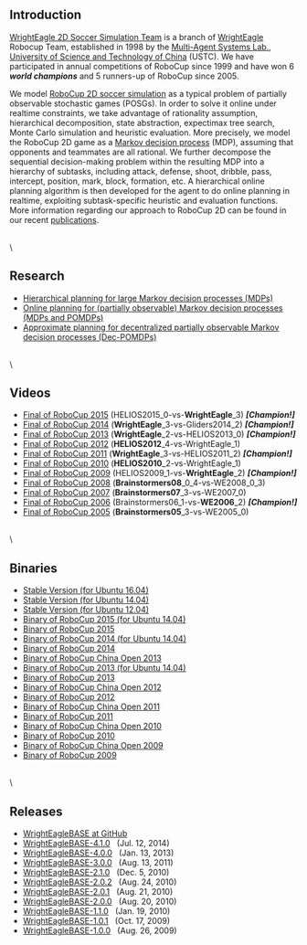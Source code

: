 Introduction
------------

[WrightEagle 2D Soccer Simulation Team](http://www.wrighteagle.org/2d/)
is a branch of [WrightEagle](http://www.wrighteagle.org/) Robocup Team,
established in 1998 by the [Multi-Agent Systems
Lab.](http://wrighteagle.org), [University of Science and Technology of
China](http://www.ustc.edu.cn) (USTC). We have participated in annual
competitions of RoboCup since 1999 and have won 6 ***world champions***
and 5 runners-up of RoboCup since 2005.

We model [RoboCup 2D soccer
simulation](https://en.wikipedia.org/wiki/RoboCup_2D_Soccer_Simulation_League)
as a typical problem of partially observable stochastic games (POSGs).
In order to solve it online under realtime constraints, we take
advantage of rationality assumption, hierarchical decomposition, state
abstraction, expectimax tree search, Monte Carlo simulation
and heuristic evaluation. More
precisely, we model the RoboCup 2D game as a [Markov decision
process](https://en.wikipedia.org/wiki/Markov_decision_process) (MDP),
assuming that opponents and teammates are all rational. We
further decompose the sequential decision-making problem within the
resulting MDP into a hierarchy of subtasks, including attack, defense, 
shoot, dribble, pass, intercept, position, mark, block, formation, etc. 
A hierarchical online
planning algorithm is then developed for the agent to do online planning
in realtime, exploiting subtask-specific heuristic and evaluation
functions. More information regarding our approach to RoboCup 2D can be
found in our recent
[publications](http://wrighteagle2d.github.io/publications.html).

\
\


Research
--------

-   [Hierarchical planning for large Markov decision processes (MDPs)](http://www.wrighteagle.org/en/research/decisionmaking.php)
-   [Online planning for (partially observable) Markov decision processes (MDPs and POMDPs)](http://www.wrighteagle.org/en/research/planning.php)
-   [Approximate planning for decentralized partially observable Markov decision processes (Dec-POMDPs)](http://www.wrighteagle.org/en/research/decpomdp.php)

\
\


Videos
------

-   [Final of RoboCup
    2015](https://www.youtube.com/watch?v=Ptzv9NF9opM) (HELIOS2015\_0-vs-**WrightEagle**\_3) ***[Champion!]***
-   [Final of RoboCup
    2014](https://www.youtube.com/watch?v=kRIygFjlD_Q) (**WrightEagle**\_3-vs-Gliders2014\_2) ***[Champion!]***
-   [Final of RoboCup
    2013](https://www.youtube.com/watch?v=BoWoIc4IrtI) (**WrightEagle**\_2-vs-HELIOS2013\_0) ***[Champion!]***
-   [Final of RoboCup
    2012](https://www.youtube.com/watch?v=cDhSjSYPvdE) (**HELIOS2012**\_4-vs-WrightEagle\_1)
-   [Final of RoboCup
    2011](https://www.youtube.com/watch?v=leNDA5tzUfk) (**WrightEagle**\_3-vs-HELIOS2011\_2) ***[Champion!]***
-   [Final of RoboCup
    2010](https://www.youtube.com/watch?v=BVWkndHk3AE) (**HELIOS2010**\_2-vs-WrightEagle\_1)
-   [Final of RoboCup
    2009](https://www.youtube.com/watch?v=Q18Wxs3Da-8) (HELIOS2009\_1-vs-**WrightEagle**\_2) ***[Champion!]***
-   [Final of RoboCup
    2008](https://www.youtube.com/watch?v=w1c_8TWX8dY) (**Brainstormers08**\_0\_4-vs-WE2008\_0\_3)
-   [Final of RoboCup
    2007](https://www.youtube.com/watch?v=ceDDg_l6_J0) (**Brainstormers07**\_3-vs-WE2007\_0)
-   [Final of RoboCup
    2006](https://www.youtube.com/watch?v=FiFj0HQXaGw) (Brainstormers06\_1-vs-**WE2006**\_2) ***[Champion!]***
-   [Final of RoboCup
    2005](https://www.youtube.com/watch?v=FiFj0HQXaGw) (**Brainstormers05**\_3-vs-WE2005\_0)

\
\


Binaries
--------

-   [Stable Version (for
    Ubuntu 16.04)](binaries/WrightEagle_stable_ubuntu_16.04.tar.gz)
-   [Stable Version (for
    Ubuntu 14.04)](binaries/WrightEagle_stable_ubuntu_14.04.tar.gz)
-   [Stable Version (for
    Ubuntu 12.04)](binaries/WrightEagle_stable_ubuntu_12.04.tar.gz)
-   [Binary of RoboCup 2015 (for
    Ubuntu 14.04)](binaries/WrightEagle_rc15_ubuntu_14.04_release.tar.gz)
-   [Binary of RoboCup 2015](binaries/WrightEagle_rc15_release.tar.gz)
-   [Binary of RoboCup 2014 (for
    Ubuntu 14.04)](binaries/WrightEagle_rc14_ubuntu_14.04_release.tar.gz)
-   [Binary of RoboCup 2014](binaries/WrightEagle_rc14_release.tar.gz)
-   [Binary of RoboCup China Open
    2013](binaries/WrightEagle_chinaopen13_release.tar.gz)
-   [Binary of RoboCup 2013 (for
    Ubuntu 14.04)](binaries/WrightEagle_rc13_ubuntu_14.04_release.tar.gz)
-   [Binary of RoboCup 2013](binaries/WrightEagle_rc13_release.tar.gz)
-   [Binary of RoboCup China Open
    2012](binaries/WrightEagle_chinaopen12_release.tar.gz)
-   [Binary of RoboCup 2012](binaries/WrightEagle_rc12_release.tar.gz)
-   [Binary of RoboCup China Open
    2011](binaries/WrightEagle_chinaopen11_release.tar.gz)
-   [Binary of RoboCup 2011](binaries/WrightEagle_rc11_release.tar.gz)
-   [Binary of RoboCup China Open
    2010](binaries/WrightEagle_chinaopen10_release.tar.gz)
-   [Binary of RoboCup 2010](binaries/WrightEagle_rc10_release.tar.gz)
-   [Binary of RoboCup China Open
    2009](binaries/WrightEagle_chinaopen09_release.tar.gz)
-   [Binary of RoboCup 2009](binaries/WrightEagle_rc09_release.tar.gz)

\
\


Releases
--------

-   [WrightEagleBASE at
    GitHub](https://github.com/wrighteagle2d/wrighteaglebase)
-   [WrightEagleBASE-4.1.0](releases/WrightEagleBASE-4.1.0.tar.gz)   (Jul.
    12, 2014)
-   [WrightEagleBASE-4.0.0](releases/WrightEagleBASE-4.0.0.tar.gz)   (Jan.
    13, 2013)
-   [WrightEagleBASE-3.0.0](releases/WrightEagleBASE-3.0.0.tar.gz)   (Aug.
    13, 2011)
-   [WrightEagleBASE-2.1.0](releases/WrightEagleBASE-2.1.0.tar.gz)   (Dec.
    5, 2010)
-   [WrightEagleBASE-2.0.2](releases/WrightEagleBASE-2.0.2.tar.gz)   (Aug.
    24, 2010)
-   [WrightEagleBASE-2.0.1](releases/WrightEagleBASE-2.0.1.tar.gz)   (Aug.
    21, 2010)
-   [WrightEagleBASE-2.0.0](releases/WrightEagleBASE-2.0.0.tar.gz)   (Aug.
    20, 2010)
-   [WrightEagleBASE-1.1.0](releases/WrightEagleBASE-1.1.0.tar.gz)   (Jan.
    19, 2010)
-   [WrightEagleBASE-1.0.1](releases/WrightEagleBASE-1.0.1.tar.gz)   (Oct.
    17, 2009)
-   [WrightEagleBASE-1.0.0](releases/WrightEagleBASE-1.0.0.tar.gz)   (Aug.
    26, 2009)

